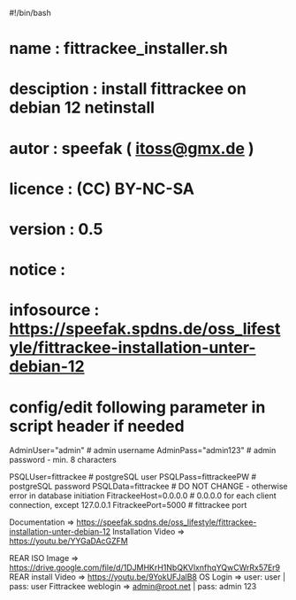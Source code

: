 #!/bin/bash
# name          : fittrackee_installer.sh
# desciption    : install fittrackee on debian 12 netinstall 
# autor         : speefak ( itoss@gmx.de )
# licence       : (CC) BY-NC-SA
# version 	: 0.5
# notice 	:
# infosource	: https://speefak.spdns.de/oss_lifestyle/fittrackee-installation-unter-debian-12
#

# config/edit following parameter in script header if needed

 AdminUser="admin"					# admin username
 AdminPass="admin123"					# admin password - min. 8 characters

 PSQLUser=fittrackee					# postgreSQL user
 PSQLPass=fittrackeePW					# postgreSQL password
 PSQLData=fittrackee					# DO NOT CHANGE - otherwise error in database initiation 
 FitrackeeHost=0.0.0.0					# 0.0.0.0 for each client connection, except 127.0.0.1
 FitrackeePort=5000					# fittrackee port 


Documentation       => https://speefak.spdns.de/oss_lifestyle/fittrackee-installation-unter-debian-12
Installation Video  => https://youtu.be/YYGaDAcGZFM

REAR ISO Image      => https://drive.google.com/file/d/1DJMHKrH1NbQKVlxnfhqYQwCWrRx57Er9
REAR install Video  => https://youtu.be/9YokUFJalB8 
OS Login            => user: user | pass: user
Fittrackee weblogin => admin@root.net | pass: admin 123
